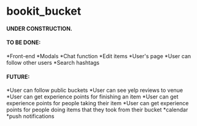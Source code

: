 bookit_bucket
=============

#### UNDER CONSTRUCTION.

#### TO BE DONE:
*Front-end
*Modals
*Chat function
*Edit items
*User's page
*User can follow other users
*Search hashtags

#### FUTURE:
*User can follow public buckets
*User can see yelp reviews to venue
*User can get experience points for finishing an item
*User can get experience points for people taking their item
*User can get experience points for people doing items that they took from their bucket
*calendar
*push notifications

